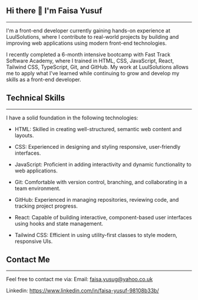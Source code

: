 ## Hi there 👋 I'm Faisa Yusuf
_______________________________________________________________________________________________________________________________________________________________________
I'm a front-end developer currently gaining hands-on experience at LuulSolutions, where I contribute to real-world projects by building and improving web applications using modern front-end technologies.

I recently completed a 6-month intensive bootcamp with Fast Track Software Academy, where I trained in HTML, CSS, JavaScript, React, Tailwind CSS, TypeScript, Git, and GitHub. My work at LuulSolutions allows me to apply what I’ve learned while continuing to grow and develop my skills as a front-end developer.

## Technical Skills
_______________________________________________________________________________________________________________________________________________________________________

I have a solid foundation in the following technologies:

* HTML: Skilled in creating well-structured, semantic web content and layouts.

* CSS: Experienced in designing and styling responsive, user-friendly interfaces.

* JavaScript: Proficient in adding interactivity and dynamic functionality to web applications.

* Git: Comfortable with version control, branching, and collaborating in a team environment.

* GitHub: Experienced in managing repositories, reviewing code, and tracking project progress.

* React: Capable of building interactive, component-based user interfaces using hooks and state management.

* Tailwind CSS: Efficient in using utility-first classes to style modern, responsive UIs.

## Contact Me
_______________________________________________________________________________________________________________________________________________________________________
Feel free to contact me via:
Email: faisa.yusug@yahoo.co.uk

Linkedin: https://www.linkedin.com/in/faisa-yusuf-98108b33b/
